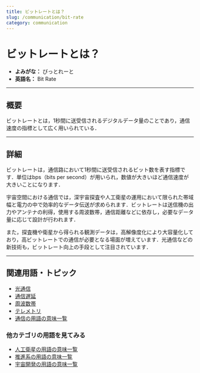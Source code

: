 ```yaml
---
title: ビットレートとは？
slug: /communication/bit-rate
category: communication
---
```


# ビットレートとは？

- **よみがな：** びっとれーと  
- **英語名：** Bit Rate  

---

## 概要

ビットレートとは，1秒間に送受信されるデジタルデータ量のことであり，通信速度の指標として広く用いられている．

---

## 詳細

ビットレートは，通信路において1秒間に送受信されるビット数を表す指標です．単位はbps（bits per second）が用いられ，数値が大きいほど通信速度が大きいことになります．

宇宙空間における通信では，深宇宙探査や人工衛星の運用において限られた帯域幅と電力の中で効率的なデータ伝送が求められます．ビットレートは送信機の出力やアンテナの利得，使用する周波数帯，通信距離などに依存し，必要なデータ量に応じて設計が行われます．

また，探査機や衛星から得られる観測データは，高解像度化により大容量化しており，高ビットレートでの通信が必要となる場面が増えています．光通信などの新技術も，ビットレート向上の手段として注目されています．

---

## 関連用語・トピック

- [光通信](/docs/communication/optical-communication)
- [通信遅延](/docs/communication/communication-delay)
- [周波数帯](/docs/communication/frequency-band)
- [テレメトリ](/docs/communication/telemetry)
- [通信の用語の意味一覧](/docs/category/communication)

### 他カテゴリの用語を見てみる
- [人工衛星の用語の意味一覧](/docs/category/satellite)
- [推進系の用語の意味一覧](/docs/category/propulsion)
- [宇宙開発の用語の意味一覧](/docs/category/glossary)
